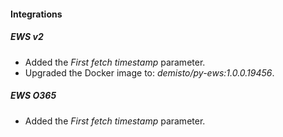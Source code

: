 
#### Integrations
##### EWS v2
- Added the *First fetch timestamp* parameter.
- Upgraded the Docker image to: *demisto/py-ews:1.0.0.19456*.

##### EWS O365
- Added the *First fetch timestamp* parameter.